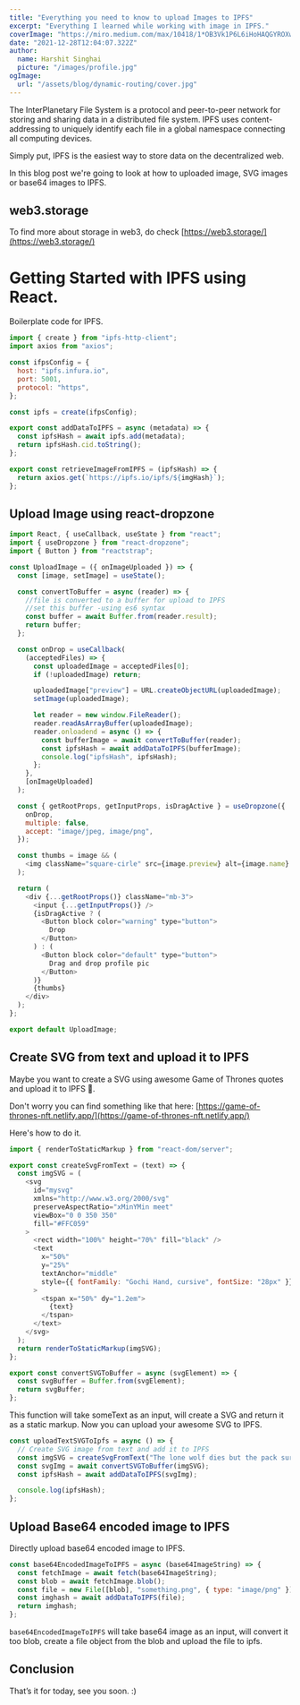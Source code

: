 ```yaml
---
title: "Everything you need to know to upload Images to IPFS"
excerpt: "Everything I learned while working with image in IPFS."
coverImage: "https://miro.medium.com/max/10418/1*OB3Vk1P6L6iHoHAQGYROXw.png"
date: "2021-12-28T12:04:07.322Z"
author:
  name: Harshit Singhai
  picture: "/images/profile.jpg"
ogImage:
  url: "/assets/blog/dynamic-routing/cover.jpg"
---
```


The InterPlanetary File System is a protocol and peer-to-peer network for storing and sharing data in a distributed file system. IPFS uses content-addressing to uniquely identify each file in a global namespace connecting all computing devices.

Simply put, IPFS is the easiest way to store data on the decentralized web.

In this blog post we're going to look at how to uploaded image, SVG images or base64 images to IPFS.

## web3.storage

To find more about storage in web3, do check [https://web3.storage/](https://web3.storage/)

# Getting Started with IPFS using React.

Boilerplate code for IPFS.

```javascript
import { create } from "ipfs-http-client";
import axios from "axios";

const ifpsConfig = {
  host: "ipfs.infura.io",
  port: 5001,
  protocol: "https",
};

const ipfs = create(ifpsConfig);

export const addDataToIPFS = async (metadata) => {
  const ipfsHash = await ipfs.add(metadata);
  return ipfsHash.cid.toString();
};

export const retrieveImageFromIPFS = (ipfsHash) => {
  return axios.get(`https://ipfs.io/ipfs/${imgHash}`);
};
```

## Upload Image using react-dropzone

```javascript
import React, { useCallback, useState } from "react";
import { useDropzone } from "react-dropzone";
import { Button } from "reactstrap";

const UploadImage = ({ onImageUploaded }) => {
  const [image, setImage] = useState();

  const convertToBuffer = async (reader) => {
    //file is converted to a buffer for upload to IPFS
    //set this buffer -using es6 syntax
    const buffer = await Buffer.from(reader.result);
    return buffer;
  };

  const onDrop = useCallback(
    (acceptedFiles) => {
      const uploadedImage = acceptedFiles[0];
      if (!uploadedImage) return;

      uploadedImage["preview"] = URL.createObjectURL(uploadedImage);
      setImage(uploadedImage);

      let reader = new window.FileReader();
      reader.readAsArrayBuffer(uploadedImage);
      reader.onloadend = async () => {
        const bufferImage = await convertToBuffer(reader);
        const ipfsHash = await addDataToIPFS(bufferImage);
        console.log("ipfsHash", ipfsHash);
      };
    },
    [onImageUploaded]
  );

  const { getRootProps, getInputProps, isDragActive } = useDropzone({
    onDrop,
    multiple: false,
    accept: "image/jpeg, image/png",
  });

  const thumbs = image && (
    <img className="square-cirle" src={image.preview} alt={image.name} />
  );

  return (
    <div {...getRootProps()} className="mb-3">
      <input {...getInputProps()} />
      {isDragActive ? (
        <Button block color="warning" type="button">
          Drop
        </Button>
      ) : (
        <Button block color="default" type="button">
          Drag and drop profile pic
        </Button>
      )}
      {thumbs}
    </div>
  );
};

export default UploadImage;
```

## Create SVG from text and upload it to IPFS

Maybe you want to create a SVG using awesome Game of Thrones quotes and upload it to IPFS 🤔.

Don't worry you can find something like that here: [https://game-of-thrones-nft.netlify.app/](https://game-of-thrones-nft.netlify.app/)

Here's how to do it.

```javascript
import { renderToStaticMarkup } from "react-dom/server";

export const createSvgFromText = (text) => {
  const imgSVG = (
    <svg
      id="mysvg"
      xmlns="http://www.w3.org/2000/svg"
      preserveAspectRatio="xMinYMin meet"
      viewBox="0 0 350 350"
      fill="#FFC059"
    >
      <rect width="100%" height="70%" fill="black" />
      <text
        x="50%"
        y="25%"
        textAnchor="middle"
        style={{ fontFamily: "Gochi Hand, cursive", fontSize: "28px" }}
      >
        <tspan x="50%" dy="1.2em">
          {text}
        </tspan>
      </text>
    </svg>
  );
  return renderToStaticMarkup(imgSVG);
};

export const convertSVGToBuffer = async (svgElement) => {
  const svgBuffer = Buffer.from(svgElement);
  return svgBuffer;
};
```

This function will take someText as an input, will create a SVG and return it as a static markup.
Now you can upload your awesome SVG to IPFS.

```javascript
const uploadTextSVGToIpfs = async () => {
  // Create SVG image from text and add it to IPFS
  const imgSVG = createSvgFromText("The lone wolf dies but the pack survives.");
  const svgImg = await convertSVGToBuffer(imgSVG);
  const ipfsHash = await addDataToIPFS(svgImg);

  console.log(ipfsHash);
};
```

## Upload Base64 encoded image to IPFS

Directly upload base64 encoded image to IPFS.

```javascript
const base64EncodedImageToIPFS = async (base64ImageString) => {
  const fetchImage = await fetch(base64ImageString);
  const blob = await fetchImage.blob();
  const file = new File([blob], "something.png", { type: "image/png" });
  const imghash = await addDataToIPFS(file);
  return imghash;
};
```

`base64EncodedImageToIPFS` will take base64 image as an input, will convert it too blob, create a file object from the blob and upload the file to ipfs.

## Conclusion

That’s it for today, see you soon. :)
